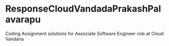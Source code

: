 # ResponseCloudVandadaPrakashPalavarapu
Coding Assignment solutions for Associate Software Engineer role at Cloud Vandana
